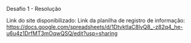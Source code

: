 Desafio 1 - Resolução

Link do site disponibilizado: 
Link da planilha de registro de informação: https://docs.google.com/spreadsheets/d/1DtvktIaC8lvQ8_-z82q4_he-u6u4z1DrfMT3mOqwQSQ/edit?usp=sharing
